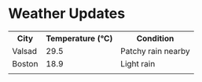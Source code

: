 # Weather Updates

<!-- WEATHER-UPDATE-START -->
<table><tr><th>City</th><th>Temperature (°C)</th><th>Condition</th></tr><tr><td>Valsad</td><td>29.5</td><td>Patchy rain nearby</td></tr><tr><td>Boston</td><td>18.9</td><td>Light rain</td></tr><tr><td></td><td></td><td></td></tr></table>
<!-- WEATHER-UPDATE-END -->
